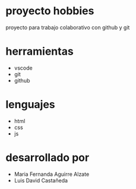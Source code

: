 # proyecto hobbies
proyecto para trabajo colaborativo con github y git 

# herramientas
* vscode
* git 
* github


# lenguajes 
* html 
* css
* js

# desarrollado por 
* Maria Fernanda Aguirre Alzate 
* Luis David Castañeda 